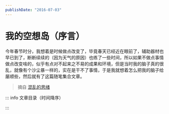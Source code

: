 ```yaml
---
publishDate: "2016-07-03"
---
```

<script setup lang="ts">
    import { data } from './micro.data.ts'
    import ArticleList from '../components/ArticleList.vue'
</script>

# 我的空想岛（序言）

今年春节时分，我想着是时候做点改变了，毕竟春天已经近在眼前了，辅助器材也早已到了，断断续续的（因为天气的原因）也练了一些时间，所以如果不做点事情做点改变啥的，似乎有点对不起来之不易的成果和环境，但是当时我的脑子真的很乱，就像有个沙尘暴一样的，实在是干不了事情，于是我就想着怎么把我的脑子给屡顺些，然后就有了这篇随笔集合文章。

> 摘自 [混乱的思绪](/micro/2024-03-31-混乱的思绪)

::: info 文章目录（时间降序）

<ArticleList :source="data" isDescending />

:::